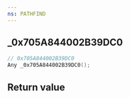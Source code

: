 ```yaml
---
ns: PATHFIND
---
```

## _0x705A844002B39DC0

```c
// 0x705A844002B39DC0
Any _0x705A844002B39DC0();
```


## Return value
